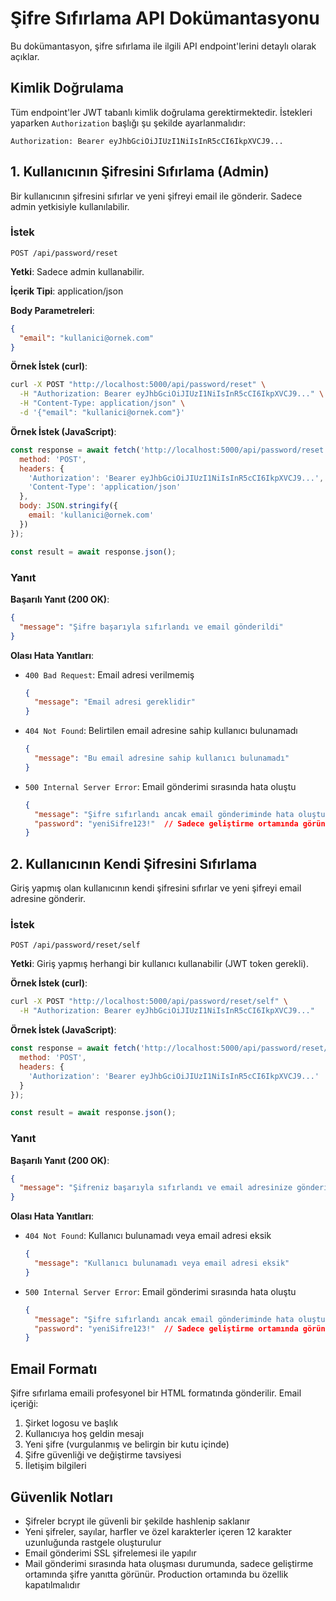 # Şifre Sıfırlama API Dokümantasyonu

Bu dokümantasyon, şifre sıfırlama ile ilgili API endpoint'lerini detaylı olarak açıklar.

## Kimlik Doğrulama

Tüm endpoint'ler JWT tabanlı kimlik doğrulama gerektirmektedir. İstekleri yaparken `Authorization` başlığı şu şekilde ayarlanmalıdır:

```
Authorization: Bearer eyJhbGciOiJIUzI1NiIsInR5cCI6IkpXVCJ9...
```

## 1. Kullanıcının Şifresini Sıfırlama (Admin)

Bir kullanıcının şifresini sıfırlar ve yeni şifreyi email ile gönderir. Sadece admin yetkisiyle kullanılabilir.

### İstek

```
POST /api/password/reset
```

**Yetki**: Sadece admin kullanabilir.

**İçerik Tipi**: application/json

**Body Parametreleri**:

```json
{
  "email": "kullanici@ornek.com"
}
```

**Örnek İstek (curl)**:

```bash
curl -X POST "http://localhost:5000/api/password/reset" \
  -H "Authorization: Bearer eyJhbGciOiJIUzI1NiIsInR5cCI6IkpXVCJ9..." \
  -H "Content-Type: application/json" \
  -d '{"email": "kullanici@ornek.com"}'
```

**Örnek İstek (JavaScript)**:

```javascript
const response = await fetch('http://localhost:5000/api/password/reset', {
  method: 'POST',
  headers: {
    'Authorization': 'Bearer eyJhbGciOiJIUzI1NiIsInR5cCI6IkpXVCJ9...',
    'Content-Type': 'application/json'
  },
  body: JSON.stringify({
    email: 'kullanici@ornek.com'
  })
});

const result = await response.json();
```

### Yanıt

**Başarılı Yanıt (200 OK)**:

```json
{
  "message": "Şifre başarıyla sıfırlandı ve email gönderildi"
}
```

**Olası Hata Yanıtları**:

- `400 Bad Request`: Email adresi verilmemiş
  ```json
  {
    "message": "Email adresi gereklidir"
  }
  ```

- `404 Not Found`: Belirtilen email adresine sahip kullanıcı bulunamadı
  ```json
  {
    "message": "Bu email adresine sahip kullanıcı bulunamadı"
  }
  ```

- `500 Internal Server Error`: Email gönderimi sırasında hata oluştu
  ```json
  {
    "message": "Şifre sıfırlandı ancak email gönderiminde hata oluştu",
    "password": "yeniSifre123!"  // Sadece geliştirme ortamında görünür
  }
  ```

## 2. Kullanıcının Kendi Şifresini Sıfırlama

Giriş yapmış olan kullanıcının kendi şifresini sıfırlar ve yeni şifreyi email adresine gönderir.

### İstek

```
POST /api/password/reset/self
```

**Yetki**: Giriş yapmış herhangi bir kullanıcı kullanabilir (JWT token gerekli).

**Örnek İstek (curl)**:

```bash
curl -X POST "http://localhost:5000/api/password/reset/self" \
  -H "Authorization: Bearer eyJhbGciOiJIUzI1NiIsInR5cCI6IkpXVCJ9..."
```

**Örnek İstek (JavaScript)**:

```javascript
const response = await fetch('http://localhost:5000/api/password/reset/self', {
  method: 'POST',
  headers: {
    'Authorization': 'Bearer eyJhbGciOiJIUzI1NiIsInR5cCI6IkpXVCJ9...'
  }
});

const result = await response.json();
```

### Yanıt

**Başarılı Yanıt (200 OK)**:

```json
{
  "message": "Şifreniz başarıyla sıfırlandı ve email adresinize gönderildi"
}
```

**Olası Hata Yanıtları**:

- `404 Not Found`: Kullanıcı bulunamadı veya email adresi eksik
  ```json
  {
    "message": "Kullanıcı bulunamadı veya email adresi eksik"
  }
  ```

- `500 Internal Server Error`: Email gönderimi sırasında hata oluştu
  ```json
  {
    "message": "Şifre sıfırlandı ancak email gönderiminde hata oluştu",
    "password": "yeniSifre123!"  // Sadece geliştirme ortamında görünür
  }
  ```

## Email Formatı

Şifre sıfırlama emaili profesyonel bir HTML formatında gönderilir. Email içeriği:

1. Şirket logosu ve başlık
2. Kullanıcıya hoş geldin mesajı
3. Yeni şifre (vurgulanmış ve belirgin bir kutu içinde)
4. Şifre güvenliği ve değiştirme tavsiyesi
5. İletişim bilgileri

## Güvenlik Notları

- Şifreler bcrypt ile güvenli bir şekilde hashlenip saklanır
- Yeni şifreler, sayılar, harfler ve özel karakterler içeren 12 karakter uzunluğunda rastgele oluşturulur
- Email gönderimi SSL şifrelemesi ile yapılır
- Mail gönderimi sırasında hata oluşması durumunda, sadece geliştirme ortamında şifre yanıtta görünür. Production ortamında bu özellik kapatılmalıdır 